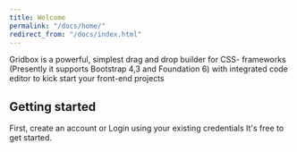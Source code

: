 ```yaml
---
title: Welcome
permalink: "/docs/home/"
redirect_from: "/docs/index.html"
---
```


Gridbox is a powerful, simplest drag and drop builder for CSS- frameworks (Presently it supports Bootstrap 4,3 and Foundation 6)  with integrated code editor to kick start your front-end projects 

## Getting started

First, create an account or Login using your existing credentials It's free to get started.